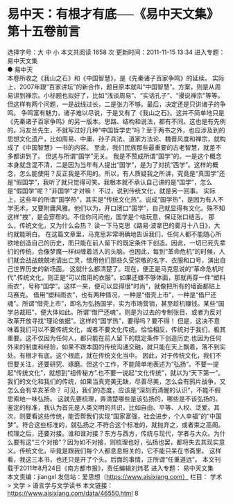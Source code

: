 # 易中天：有根才有底──《易中天文集》第十五卷前言

选择字号：大 中 小   本文共阅读 1658 次 更新时间：2011-11-15 13:34
进入专题： 易中天文集  
● 易中天  
本卷所收之《我山之石》和《中国智慧》，是《先秦诸子百家争鸣》的延续。
实际上，2007年跟“百家讲坛”的新合作，题目原本就叫“中国智慧”。方案，则是从周易讲到禅宗。小标题也拟好了，比如“浅谈周易”、“实话孔子”、“漫说禅宗”等等。但这样有两个问题，一是战线过长，二是张力不够。最后，决定还是只讲诸子的争鸣。
争鸣富有魅力，诸子难以尽说，于是又有了《我山之石》。这并不简单地只是《先秦诸子百家争鸣》的另一版本。思路、结构和说法，都有不同。这也是有先例的。冯友兰先生，不就写过好几种“中国哲学史”吗？至于两书之外，也应涉及到的思想文化遗产，比如周易、中庸、孙子兵法、道家方法论、魏晋风度和禅宗，就构成了《中国智慧》一书的内容。
至此，我们民族那些最重要的古老智慧，就差不多都讲到了。
但这与所谓“国学”无关。 我是不赞成所谓“国学”的。一是这个概念本身就含混不清，二是因为当年有人提出“国学”，是为了对抗“西学”。这样的概念，怎么能使用？反正我是不用的。所以，有人质疑我之所讲，究竟是“真国学”还是“假国学”，我听了就只觉得可笑。我根本就不承认自己讲的是“国学”，怎么是“假国学”呢？“非国学”才对嘛！
不过，说到传统文化，就是另一回事。 实际上，这些年的所谓“国学热”，其实是“传统文化热”。说成“国学热”，是因为有人不学无术，又要附庸风雅。他们以为，开口闭口“国学”，自己就显得有文化。殊不知这样“拽”，是会穿帮的。不信你问问他，国学是个啥玩意，保证张口结舌。
那么，传统文化，又为什么会热？
读一下马克思《路易·波拿巴的雾月十八日》，大约就能明白。
在这篇文章里，马克思非常明确地告诉我们，任何人都不能随心所欲地创造自己的历史，而只能在前人留下的既定条件下创造。因此，一切已死先辈们的传统，会像梦魔一样纠缠着活人的头脑。也因此，每到“革命危机”的时候，人们就会战战兢兢地请出亡灵，借用他们那些久受崇敬的名字、衣服和口号，演出自己世界历史的新场面。
这就什么都清楚了。现在，便正是马克思说的“革命危机时代”.传统文化，则正是“可以借用的衣服”。如果还嫌不够体面，那就再穿一件“塑料雨衣”，号称“国学”。这样一来，便可以显得很“时尚”，就像把所有的墙面都贴上马赛克。
借用“塑料雨衣”，也有两种情况，一种是“借壳上市”，一种是“借尸还魂”。所谓“借壳上市”，即名为弘扬国学，实为市场营销，甚至趁机赚钱。某些“国学总裁班”，便大体如此。所谓“借尸还魂”，则是为过去的专制张目，或者为反对改革开放寻找“理论依据”。这样的“国学热”，要得吗？要不得！
但是，这决不意味着我们可以不要传统文化，或者不要文化传统。恰恰相反，传统对于我们，极其重要。这不仅因为任何人，都只能在前人留下的既定条件下创造历史.也因为任何外来的制度和经验，如果不跟本国的传统沟通交融，就只能在天上飘着，落不到实处。有根才有底。这个根底，就在传统文化当中。
因此，对于传统文化，我们不但要关注，还要研究、琢磨。但这个工作，不能简单地表述为“弘扬”。不要一提起“传统文化”，就想到“祖传秘方”.也不要一说起“文化传统”，就以为“天下第一”。我们的文化和我们的传统，如果当真完美无缺，尽善尽美，怎么会有鸦片战争，又怎么会有辛亥革命？
可见，我们的态度，应该是“深刻而清醒的认识”，不能不假思索地一味弘扬。
这就先要梳理，弄清楚哪些是该弘扬的，哪些是不该弘扬的。鉴定的标准，我认为首先是人类文明的共识，比如自由、平等、人权、泛爱。其次，则要看这些传统，能否帮我们实现“国家富强，社会进步，个人幸福”的“中国梦”。符合这些标准的，就弘扬之.不符合这个标准的，就抛弃之，或者束之高阁。
梳理之后，还要对接。谁和谁对接？东方与西方，传统与现代，学者与大众。为什么要有这“三个对接”？因为如不对接，则梳理也好，弘扬也罢，都将失去其现实意义。传统文化，毕竟是跟我们每个人都息息相关的，它不能只呆在书斋里。
这样看，我这三本书，也还只是开了个头。后面的事情，正所谓“任重道远”。
本文刊载于2011年8月24日《南方都市报》，责任编辑刘炜茗
    进入专题： 易中天文集  
本文责编：jiangxl
发信站：爱思想（https://www.aisixiang.com）
栏目： 学术 > 文学 > 语言学与文学读书
本文链接：https://www.aisixiang.com/data/46550.html
8